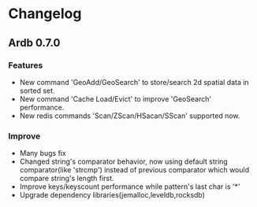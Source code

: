 # Changelog

## Ardb 0.7.0
### Features
- New command 'GeoAdd/GeoSearch' to store/search 2d spatial data in sorted set.
- New command 'Cache Load/Evict' to improve 'GeoSearch' performance.
- New redis commands 'Scan/ZScan/HSacan/SScan' supported now.

### Improve
- Many bugs fix 
- Changed string's comparator behavior, now using default string comparator(like 'strcmp') instead of previous comparator which would compare string's length first.
- Improve keys/keyscount performance while pattern's last char is '*' 
- Upgrade dependency libraries(jemalloc,leveldb,rocksdb)

  







